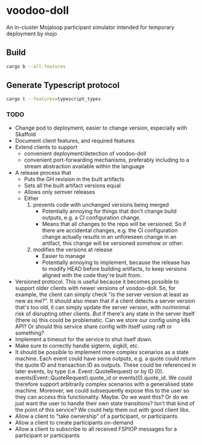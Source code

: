 # voodoo-doll
An in-cluster Mojaloop participant simulator intended for temporary deployment by mojo

## Build
```sh
cargo b --all-features
```

## Generate Typescript protocol
```sh
cargo t --features=typescript_types
```

### TODO
- Change pod to deployment, easier to change version, especially with Skaffold
- Document client features, and required features
- Extend clients to support
  - convenient deployment/detection of voodoo-doll
  - convenient port-forwarding mechanisms, preferably including to a stream abstraction available
      within the language
- A release process that
  - Puts the GH revision in the built artifacts
  - Sets all the built artifact versions equal
  - Allows only semver releases
  - Either
    1. prevents code with unchanged versions being merged
        - Potentially annoying for things that don't change build outputs, e.g. a CI configuration
            change.
        - Means that all changes to the repo will be versioned. So if there are accidental changes,
            e.g. the CI configuration change actually results in an unforeseen change in an artifact,
            this change will be versioned somehow or other.
    2. modifies the versions at release
        - Easier to manage
        - Potentially annoying to implement, because the release has to modify HEAD before building
            artifacts, to keep versions aligned with the code they're built from.
- Versioned protocol. This is useful because it becomes possible to support older clients with
    newer versions of voodoo-doll. So, for example, the client can simply check "is the server
    version at least as new as me?". It should also mean that if a client detects a server version
    that's too old, it can simply update the server version, with no/minimal risk of disrupting
    other clients. *But* if there's any state in the server itself (there is) this could be
    problematic. Can we store our config using k8s API? Or should this service share config with
    itself using raft or something?
- Implement a timeout for the service to shut itself down.
- Make sure to correctly handle sigterm, sigkill, etc.
- It should be possible to implement more complex scenarios as a state machine. Each event could
    have some outputs, e.g. a quote could return the quote ID and transaction ID as outputs. These
    could be referenced in later events, by type (i.e. Event::QuoteRequest) or by ID (0).
    events(Event::QuoteRequest).quote_id or events(0).quote_id. We could therefore support
    arbitrarily complex scenarios with a generalised state machine. Moreover, we could subsequently
    expose this to the user so they can access this functionality. Maybe. Do we want this? Or do we
    just want the user to handle their own state transitions? Isn't that kind of the point of this
    service? We could help them out with good client libs.
- Allow a client to "take ownership" of a participant, or participants
- Allow a client to create participants on-demand
- Allow a client to subscribe to all received FSPIOP messages for a participant or participants
